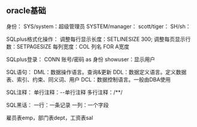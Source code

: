 

## oracle基础
身份：
SYS/system：超级管理员
SYSTEM/manager：
scott/tiger：
SH/sh：

SQLplus格式化操作：
调整每行显示长度：SETLINESIZE 300;
调整每页显示行数：SETPAGESIZE 
每列宽度：COL 列名 FOR A宽度

SQLplus登录：
CONN 账号/密码 as 身份
showuser：显示用户

SQL语句：
DML：数据操作语言。查询&更新
DDL：数据定义语言。定义数据表、索引、约束、同义词、用户
DCL：数据控制语言。一般由DBA使用

SQL注释：
单行注释：--单行注释
多行注释：/**/

SQL黑话：
一行：一条记录
一列：一个字段


雇员表emp，部门表dept，工资表sal


